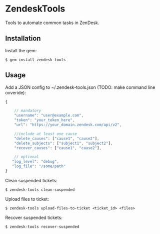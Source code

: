 # ZendeskTools

Tools to automate common tasks in ZenDesk.

## Installation

Install the gem:

    $ gem install zendesk-tools

## Usage

Add a JSON config to ~/.zendesk-tools.json (TODO: make command line ovveride):

```javascript
{

    // mandatory
    "username": "user@example.com",
    "token": "your_token_here",
    "url": "https://your_domain.zendesk.com/api/v2",

    //include at least one cause
    "delete_causes": ["cause1", "cause2"],
    "delete_subjects": ["subject1", "subject2"],
    "recover_causes": ["cause1", "cause2"],

    // optional
   "log_level": "debug",
   "log_file": "/some/path"
}
```

Clean suspended tickets:

    $ zendesk-tools clean-suspended

Upload files to ticket:

    $ zendesk-tools upload-files-to-ticket <ticket_id> <files>

Recover suspended tickets:

	$ zendesk-tools recover-suspended

